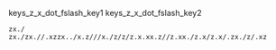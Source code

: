 keys_z_x_dot_fslash_key1
keys_z_x_dot_fslash_key2



```practicetyping
zx./
zx./zx.//.xzzx../x.z///x./z/z/z.x.xx.z//z.xx./z.x/z.x/.zx./z/.xz
```